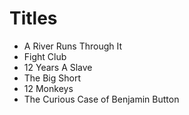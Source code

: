 # Titles

* A River Runs Through It
* Fight Club
* 12 Years A Slave
* The Big Short
* 12 Monkeys
* The Curious Case of Benjamin Button
